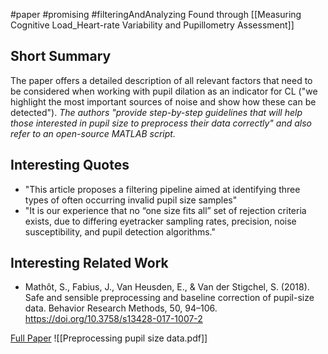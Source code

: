 #paper #promising #filteringAndAnalyzing 
Found through [[Measuring Cognitive Load_Heart-rate Variability and Pupillometry Assessment]]

## Short Summary ##
The paper offers a detailed description of all relevant factors that need to be considered when working with pupil dilation as an indicator for CL ("we highlight the most important sources of noise and show how these can be detected"). 
*The authors "provide step-by-step guidelines that will help those interested in pupil size to preprocess their data correctly" and also refer to an open-source MATLAB script.*

## Interesting Quotes ##
- "This article proposes a filtering pipeline aimed at identifying three types of often occurring invalid pupil size samples"
- "It is our experience that no “one size fits all” set of rejection criteria exists, due to differing eyetracker sampling rates, precision, noise susceptibility, and pupil detection algorithms."

## Interesting Related Work ##
- Mathôt, S., Fabius, J., Van Heusden, E., & Van der Stigchel, S. (2018). Safe and sensible preprocessing and baseline correction of pupil-size data. Behavior Research Methods, 50, 94–106. https://doi.org/10.3758/s13428-017-1007-2

[Full Paper](https://link.springer.com/article/10.3758/s13428-018-1075-y) ![[Preprocessing pupil size data.pdf]]